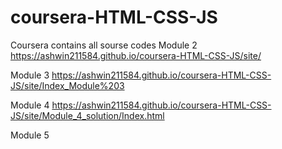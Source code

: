 # coursera-HTML-CSS-JS
Coursera contains all sourse codes
Module 2 
https://ashwin211584.github.io/coursera-HTML-CSS-JS/site/


Module 3
https://ashwin211584.github.io/coursera-HTML-CSS-JS/site/Index_Module%203


Module 4
https://ashwin211584.github.io/coursera-HTML-CSS-JS/site/Module_4_solution/Index.html

Module 5

